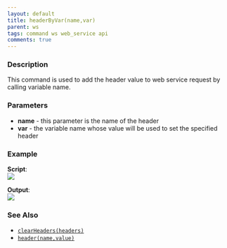 ```yaml
---
layout: default
title: headerByVar(name,var)
parent: ws
tags: command ws web_service api
comments: true
---
```



### Description
This command is used to add the header value to web service request by calling variable name.


### Parameters
- **name** - this parameter is the name of the header
- **var** - the variable name whose value will be used to set the specified header


### Example
**Script**:<br/>
![](image/headerByVar_01.png)

**Output**:<br/>
![](image/headerByVar_02.png)


### See Also
- [`clearHeaders(headers)`](clearHeaders(headers))
- [`header(name,value)`](header(name,value))
